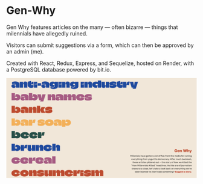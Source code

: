 # Gen-Why

Gen Why features articles on the many — often bizarre — things that milennials have allegedly ruined.

Visitors can submit suggestions via a form, which can then be approved by an admin (me).

Created with React, Redux, Express, and Sequelize, hosted on Render, with a PostgreSQL database powered by bit.io.

![Homepage](https://raw.githubusercontent.com/kristinlam/gen-why/main/public/readme.png)
